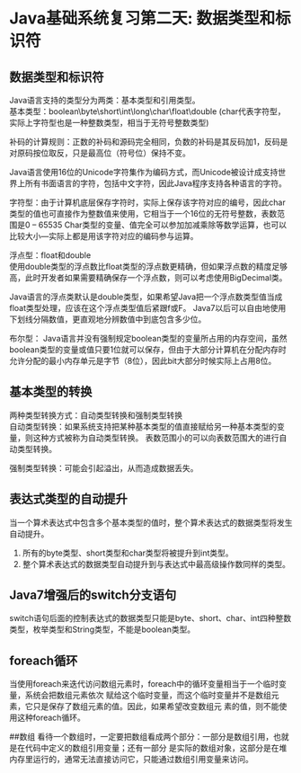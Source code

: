 # Java基础系统复习第二天: 数据类型和标识符
## 数据类型和标识符
Java语言支持的类型分为两类：基本类型和引用类型。  
基本类型：boolean\byte\short\int\long\char\float\double (char代表字符型，实际上字符型也是一种整数类型，相当于无符号整数类型)

补码的计算规则：正数的补码和源码完全相同，负数的补码是其反码加1，反码是对原码按位取反，只是最高位（符号位）保持不变。

Java语言使用16位的Unicode字符集作为编码方式，而Unicode被设计成支持世界上所有书面语言的字符，包括中文字符，因此Java程序支持各种语言的字符。

字符型：由于计算机底层保存字符时，实际上保存该字符对应的编号，因此char类型的值也可直接作为整数值来使用，它相当于一个16位的无符号整数，表数范围是0 – 65535
Char类型的变量、值完全可以参加加减乘除等数学运算，也可以比较大小—实际上都是用该字符对应的编码参与运算。

浮点型：float和double  
使用double类型的浮点数比float类型的浮点数更精确，但如果浮点数的精度足够高，此时开发者如果需要精确保存一个浮点数，则可以考虑使用BigDecimal类。

Java语言的浮点类默认是double类型，如果希望Java把一个浮点数类型值当成float类型处理，应该在这个浮点类型值后紧跟f或F。
Java7以后可以自由地使用下划线分隔数值，更直观地分辨数值中到底包含多少位。

布尔型： Java语言并没有强制规定boolean类型的变量所占用的内存空间，虽然boolean类型的变量或值只要1位就可以保存，但由于大部分计算机在分配内存时允许分配的最小内存单元是字节（8位），因此bit大部分时候实际上占用8位。

## 基本类型的转换
两种类型转换方式：自动类型转换和强制类型转换  
自动类型转换：如果系统支持把某种基本类型的值直接赋给另一种基本类型的变量，则这种方式被称为自动类型转换。
表数范围小的可以向表数范围大的进行自动类型转换。

强制类型转换：可能会引起溢出，从而造成数据丢失。

## 表达式类型的自动提升
当一个算术表达式中包含多个基本类型的值时，整个算术表达式的数据类型将发生自动提升。
1. 所有的byte类型、short类型和char类型将被提升到int类型。
2. 整个算术表达式的数据类型自动提升到与表达式中最高级操作数同样的类型。

## Java7增强后的switch分支语句
switch语句后面的控制表达式的数据类型只能是byte、short、char、int四种整数类型，枚举类型和String类型，不能是boolean类型。

## foreach循环
当使用foreach来迭代访问数组元素时，foreach中的循环变量相当于一个临时变量，系统会把数组元素依次
赋给这个临时变量，而这个临时变量并不是数组元素，它只是保存了数组元素的值。因此，如果希望改变数组元
素的值，则不能使用这种foreach循环。

##数组
看待一个数组时，一定要把数组看成两个部分：一部分是数组引用，也就是在代码中定义的数组引用变量；还有一部分
是实际的数组对象，这部分是在堆内存里运行的，通常无法直接访问它，只能通过数组引用变量来访问。

